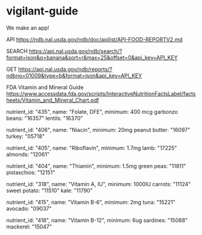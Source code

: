 # vigilant-guide
We make an app!

API
https://ndb.nal.usda.gov/ndb/doc/apilist/API-FOOD-REPORTV2.md

SEARCH
https://api.nal.usda.gov/ndb/search/?format=json&q=banana&sort=r&max=25&offset=0&api_key=API_KEY

GET
https://api.nal.usda.gov/ndb/reports/?ndbno=01009&type=b&format=json&api_key=API_KEY

FDA Vitamin and Mineral Guide
https://www.accessdata.fda.gov/scripts/InteractiveNutritionFactsLabel/factsheets/Vitamin_and_Mineral_Chart.pdf


nutrient_id: "435",
name: "Folate, DFE",
minimum: 400 mcg
garbonzo beans: "16357"
lentils: "16370"


nutrient_id: "406",
name: "Niacin",
minimum: 20mg
peanut butter: "16097"
turkey: "05718"



nutrient_id: "405",
name: "Riboflavin",
minimum: 1.7mg
lamb: "17225"
almonds: "12061"



nutrient_id: "404",
name: "Thiamin",
minimum: 1.5mg
green peas: "11811"
pistaschios: "12151"



nutrient_id: "318",
name: "Vitamin A, IU",
minimum: 1000IU
carrots: "11124"
sweet potato: "11510"
kale: "11790"



nutrient_id: "415",
name: "Vitamin B-6",
minimum: 2mg
tuna: "15221"
avocado: "09037"



nutrient_id: "418",
name: "Vitamin B-12",
minimum: 6ug
sardines: "15088"
mackerel: "15047"